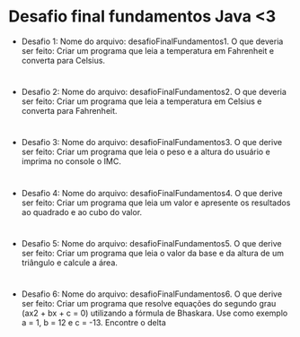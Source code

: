 # Desafio final fundamentos Java <3
- Desafio 1: Nome do arquivo: desafioFinalFundamentos1. O que deveria ser feito:
  Criar um programa que leia a temperatura em Fahrenheit e converta para Celsius.
#
- Desafio 2: Nome do arquivo: desafioFinalFundamentos2. O que deveria ser feito: 
Criar um programa que leia a temperatura em Celsius e converta para Fahrenheit.
#
- Desafio 3: Nome do arquivo: desafioFinalFundamentos3. O que derive ser feito: 
Criar um programa que leia o peso e a altura do usuário e imprima no console o IMC.
#
- Desafio 4: Nome do arquivo: desafioFinalFundamentos4. O que derive ser feito: 
Criar um programa que leia um valor e apresente os resultados ao quadrado e ao cubo do valor.
#
- Desafio 5: Nome do arquivo: desafioFinalFundamentos5. O que derive ser feito:
Criar um programa que leia o valor da base e da altura de um triângulo e calcule a área.
#
- Desafio 6: Nome do arquivo: desafioFinalFundamentos6. O que derive ser feito:
  Criar um programa que resolve equações do segundo grau (ax2 + bx + c = 0) utilizando a fórmula de Bhaskara. Use como exemplo a = 1, b = 12 e c = -13. Encontre o delta


